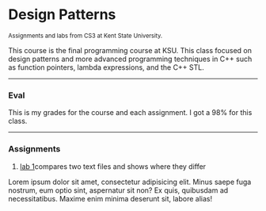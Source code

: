 <h1>Design Patterns</h1>
<small>Assignments and labs from CS3 at Kent State University.</small>
<p>This course is the final programming course at KSU. This class focused on design patterns and more advanced programming techniques in C++ such as function pointers, lambda expressions, and the C++ STL.</p>
<hr>
<h3>Eval</h3>
<p>This is my grades for the course and each assignment. I got a 98% for this class. </p>
<hr>
<h3>Assignments</h3>
<ol>
	<li>
		<a href="https://github.com/NickStafford2/Design-Patterns/tree/master/lab1">lab 1</a>compares two text files and shows where they differ
	</li>
</ol>
<p>Lorem ipsum dolor sit amet, consectetur adipisicing elit. Minus saepe fuga nostrum, eum optio sint, aspernatur sit non? Ex quis, quibusdam ad necessitatibus. Maxime enim minima deserunt sit, labore alias!</p>

